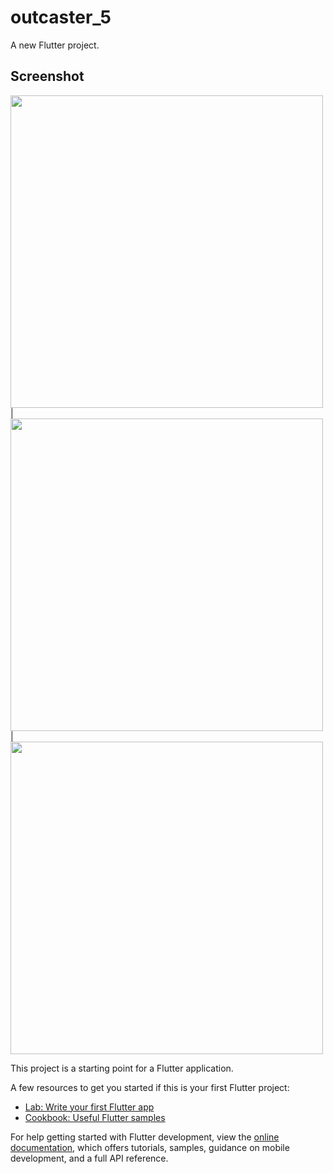 # outcaster_5

A new Flutter project.

## Screenshot

<img src = "https://user-images.githubusercontent.com/121785230/235976014-a07fc2d6-aece-4dbb-aa4c-d5ae9ac55337.png" height = "500px"/> |
<img src = "https://user-images.githubusercontent.com/121785230/235976442-658cd225-fe40-4d18-b798-349c69c63f71.png" height = "500px"/> |
<img src = "https://user-images.githubusercontent.com/121785230/235976996-7da58424-84f2-40e9-b004-7e12ea56772f.png" height = "500px"/>

This project is a starting point for a Flutter application.

A few resources to get you started if this is your first Flutter project:

- [Lab: Write your first Flutter app](https://docs.flutter.dev/get-started/codelab)
- [Cookbook: Useful Flutter samples](https://docs.flutter.dev/cookbook)

For help getting started with Flutter development, view the
[online documentation](https://docs.flutter.dev/), which offers tutorials,
samples, guidance on mobile development, and a full API reference.
